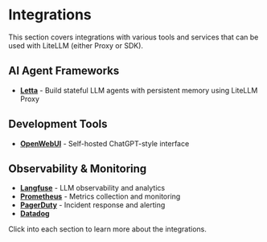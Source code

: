 # Integrations

This section covers integrations with various tools and services that can be used with LiteLLM (either Proxy or SDK).

## AI Agent Frameworks
- **[Letta](./letta.md)** - Build stateful LLM agents with persistent memory using LiteLLM Proxy

## Development Tools
- **[OpenWebUI](../tutorials/openweb_ui.md)** - Self-hosted ChatGPT-style interface

## Observability & Monitoring
- **[Langfuse](../observability/langfuse_integration.md)** - LLM observability and analytics
- **[Prometheus](../proxy/prometheus.md)** - Metrics collection and monitoring
- **[PagerDuty](../proxy/pagerduty.md)** - Incident response and alerting
- **[Datadog](../observability/datadog.md)**


Click into each section to learn more about the integrations.